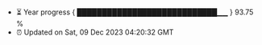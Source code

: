 - ⏳ Year progress { ████████████████████████████▁▁ } 93.75 %
- ⏰ Updated on Sat, 09 Dec 2023 04:20:32 GMT


